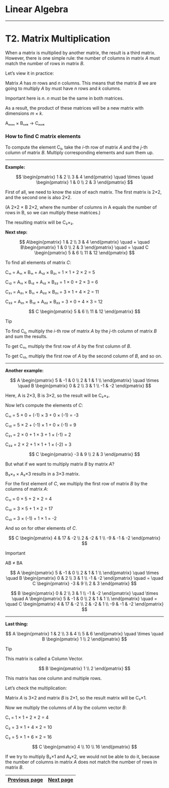 # Linear Algebra

---

# T2. Matrix Multiplication

When a matrix is multiplied by another matrix, the result is a third matrix. However, there is one simple rule: the number of columns in matrix *A* must match the number of rows in matrix *B*.

Let’s view it in practice:

Matrix *A* has *m* rows and *n* columns. This means that the matrix *B* we are going to multiply *A* by must have *n* rows and *k* columns.

Important here is *n*. *n* must be the same in both matrices.

As a result, the product of these matrices will be a new matrix with dimensions *m* × *k*.

Aₘₓₙ × Bₙₓₖ → Cₘₓₖ

### How to find C matrix elements

To compute the element Cᵢⱼ, take the *i*-th row of matrix *A* and the *j*-th column of matrix *B*. Multiply corresponding elements and sum them up.

---

**Example:**

$$
\begin{pmatrix}
  1 & 2  \\
  3 & 4   
\end{pmatrix}
\quad \times \quad
\begin{pmatrix}
  1 & 0  \\
  2 & 3   
\end{pmatrix}
$$

First of all, we need to know the size of each matrix. The first matrix is 2×2, and the second one is also 2×2. 

(A 2×2 × B 2×2, where the number of columns in A equals the number of rows in B, so we can multiply these matrices.)

The resulting matrix will be C₂×₂.

**Next step:**

$$
A\begin{pmatrix}
  1 & 2  \\
  3 & 4   
\end{pmatrix}
\quad + \quad
B\begin{pmatrix}
  1 & 0  \\
  2 & 3   
\end{pmatrix}
\quad = \quad
C \begin{pmatrix}
  5 & 6  \\
  11 & 12
\end{pmatrix}
$$

To find all elements of matrix *C*:

C₁₁ = A₁₁ × B₁₁ + A₁₂ × B₂₁ = 1 × 1 + 2 × 2 = 5

C₁₂ = A₁₁ × B₁₂ + A₁₂ × B₂₂ = 1 × 0 + 2 × 3 = 6

C₂₁ = A₂₁ × B₁₁ + A₂₂ × B₂₁ = 3 × 1 + 4 × 2 = 11

C₂₂ = A₂₁ × B₁₂ + A₂₂ × B₂₂ = 3 × 0 + 4 × 3 = 12

$$
C \begin{pmatrix}
  5 & 6  \\
  11 & 12
\end{pmatrix}
$$

> [!TIP]  
> To find Cᵢⱼ, multiply the *i*-th row of matrix *A* by the *j*-th column of matrix *B* and sum the results.
> 
> To get C₁₁, multiply the first row of *A* by the first column of *B*.
> 
> To get C₁₂, multiply the first row of *A* by the second column of *B*, and so on.

---

**Another example:**

$$
A \begin{pmatrix}
  5 & -1 & 0  \\
  2 & 1 & 1  \\
\end{pmatrix} 
\quad \times \quad
B \begin{pmatrix}
  0 & 2  \\
  3 & 1 \\
 -1 & -2 
\end{pmatrix}
$$

Here, A is 2×3, B is 3×2, so the result will be C₂×₂.

Now let’s compute the elements of *C*:

C₁₁ = 5 × 0 + (-1) × 3 + 0 × (-1) = -3

C₁₂ = 5 × 2 + (-1) × 1 + 0 × (-1) = 9

C₂₁ = 2 × 0 + 1 × 3 + 1 × (-1) = 2

C₂₂ = 2 × 2 + 1 × 1 + 1 × (-2) = 3

$$
C \begin{pmatrix}
  -3 & 9  \\
  2 & 3
\end{pmatrix}
$$

But what if we want to multiply matrix *B* by matrix *A*?

B₃×₂ × A₂×3 results in a 3×3 matrix.

For the first element of *C*, we multiply the first row of matrix *B* by the columns of matrix *A*:

C₁₁ = 0 × 5 + 2 × 2 = 4

C₁₂ = 3 × 5 + 1 × 2 = 17

C₁₃ = 3 × (-1) + 1 × 1 = -2

And so on for other elements of *C*.

$$
C \begin{pmatrix}
  4 & 17 & -2  \\
  2 & -2 & 1 \\
  -9 & -1 & -2 
\end{pmatrix}
$$

> [!IMPORTANT]  
> AB ≠ BA 
>
>$$
>A \begin{pmatrix}
>  5 & -1 & 0  \\
>  2 & 1 & 1  \\
>\end{pmatrix} 
>\quad \times \quad
>B \begin{pmatrix}
>  0 & 2  \\
>  3 & 1 \\
> -1 & -2 
>\end{pmatrix}
>\quad = \quad
>C \begin{pmatrix}
>  -3 & 9  \\
>  2 & 3
>\end{pmatrix}
>$$
>
>
>$$
>B \begin{pmatrix}
>  0 & 2  \\
>  3 & 1 \\
> -1 & -2 
>\end{pmatrix}
>\quad \times \quad
>A \begin{pmatrix}
>  5 & -1 & 0  \\
>  2 & 1 & 1  \\
>\end{pmatrix} 
>\quad = \quad
>C \begin{pmatrix}
>  4 & 17 & -2  \\
>  2 & -2 & 1 \\
>  -9 & -1 & -2 
>\end{pmatrix}
>$$

---

**Last thing:**

$$
A \begin{pmatrix}
  1 & 2   \\
  3 & 4  \\
  5 & 6  
\end{pmatrix}
\quad \times \quad
B \begin{pmatrix}
  1 \\
  2  
\end{pmatrix}
$$

> [!TIP]  
> This matrix is called a Column Vector.
> 
> $$
>B \begin{pmatrix}
>  1 \\
>  2  
>\end{pmatrix}
>$$
>
> This matrix has one column and multiple rows.

Let’s check the multiplication:

Matrix *A* is 3×2 and matrix *B* is 2×1, so the result matrix will be C₃×1.

Now we multiply the columns of *A* by the column vector *B*:

C₁ = 1 × 1 + 2 × 2 = 4

C₂ = 3 × 1 + 4 × 2 = 10

C₃ = 5 × 1 + 6 × 2 = 16

$$
C \begin{pmatrix}
  4 \\
  10  \\
  16
\end{pmatrix}
$$




If we try to multiply B₂×1 and A₃×2, we would not be able to do it, because the number of columns in matrix *A* does not match the number of rows in matrix *B*.


| [Previous page](https://github.com/21Sec0nds/LinearAlgebra/tree/main) | [Next page](https://github.com/21Sec0nds/LinearAlgebra/tree/T3) |
|-----------------------------------|--------------------------------|





